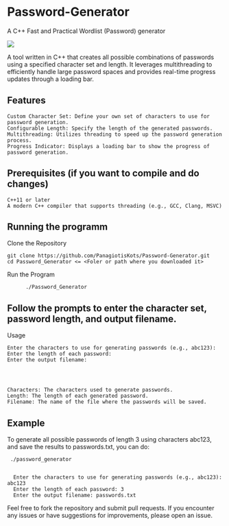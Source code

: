 # Password-Generator
A C++ Fast and Practical Wordlist (Password) generator

<img src = "https://t3.ftcdn.net/jpg/06/04/74/88/360_F_604748806_gQSyPrazhAocHefqrUtieGBKK22PS5QZ.jpg">



A tool written in C++ that creates all possible combinations of passwords using a specified character set and length. 
It leverages multithreading to efficiently handle large password spaces and provides real-time progress updates through a loading bar.

## Features

    Custom Character Set: Define your own set of characters to use for password generation.
    Configurable Length: Specify the length of the generated passwords.
    Multithreading: Utilizes threading to speed up the password generation process.
    Progress Indicator: Displays a loading bar to show the progress of password generation.

## Prerequisites (if you want to compile and do changes)

    C++11 or later
    A modern C++ compiler that supports threading (e.g., GCC, Clang, MSVC)



## Running the programm

  Clone the Repository

    git clone https://github.com/PanagiotisKots/Password-Generator.git
    cd Password_Generator <= <Foler or path where you downloaded it>
    
Run the Program

          ./Password_Generator

## Follow the prompts to enter the character set, password length, and output filename.

Usage


    Enter the characters to use for generating passwords (e.g., abc123): 
    Enter the length of each password: 
    Enter the output filename: 
   



    Characters: The characters used to generate passwords.
    Length: The length of each generated password.
    Filename: The name of the file where the passwords will be saved.


## Example

To generate all possible passwords of length 3 using characters abc123, and save the results to passwords.txt, you can do:


     ./password_generator


      Enter the characters to use for generating passwords (e.g., abc123): abc123
      Enter the length of each password: 3
      Enter the output filename: passwords.txt
     





Feel free to fork the repository and submit pull requests. If you encounter any issues or have suggestions for improvements, please open an issue.











          

